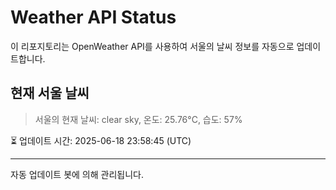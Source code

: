 
# Weather API Status

이 리포지토리는 OpenWeather API를 사용하여 서울의 날씨 정보를 자동으로 업데이트합니다.

## 현재 서울 날씨
> 서울의 현재 날씨: clear sky, 온도: 25.76°C, 습도: 57%

⏳ 업데이트 시간: 2025-06-18 23:58:45 (UTC)

---
자동 업데이트 봇에 의해 관리됩니다.
